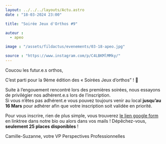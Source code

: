 ```yaml
---
layout: ../../../layouts/Actu.astro
date : "18-03-2024 23:00"

title: "Soirée Jeux d'Orthos #9"

auteur :
  - apeo

image : "/assets/fildactus/evenements/03-18-apeo.jpg"

source : "https://www.instagram.com/p/C4LBKMlMMky/"
---
```


Coucou les futur.e.s orthos,

C’est parti pour la 9ème édition des « Soirées Jeux d’orthos” ! 🥳

Suite à l’engouement rencontré lors des premières soirées, nous essayons de privilégier nos adhérent.e.s lors de l’inscription.  
Si vous n’êtes pas adhérent.e vous pouvez toujours venir au local __jusqu’au 16 Mars__ pour adhérer afin que votre inscription soit validée en priorité.

Pour vous inscrire, rien de plus simple, vous trouverez [le lien google form](https://docs.google.com/forms/d/11rz2zZg-3j1WrVpJEzZIM0Ay8T8xrqG6ICG67WlujH4/viewform) en linktree dans notre bio ou alors dans vos mails ! Dépêchez-vous, __seulement 25 places disponibles__ !

Camille-Suzanne, votre VP Perspectives Professionnelles